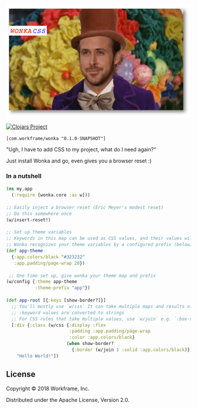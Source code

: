 ![](https://raw.githubusercontent.com/workframers/wonka/master/resources/wonka.jpg)

[![Clojars Project](https://img.shields.io/clojars/v/com.workframe/wonka.svg)](https://clojars.org/com.workframe/wonka)

`[com.workframe/wonka "0.1.0-SNAPSHOT"]`

"Ugh, I have to add CSS to my project, what do I need again?"

Just install Wonka and go, even gives you a browser reset :)

### In a nutshell
```clojure
(ns my.app
  (:require [wonka.core :as w]))

;; Easily inject a browser reset (Eric Meyer's modest reset)
;; Do this somewhere once
(w/insert-reset!)

;; Set up theme variables
;; Keywords in this map can be used as CSS values, and their values will be swapped in
;; Wonka recognizes your theme variables by a configured prefix (below), in this case it would be "app"
(def app-theme
  {:app.colors/black "#323232"
   :app.padding/page-wrap 20})
 
 ;; One time set up, give wonka your theme map and prefix
(w/config {:theme app-theme
           :theme-prefix "app"})
           
(def app-root [{:keys [show-border?]}]
  ;; You'll mostly use `w/css` It can take multiple maps and results of other `w/css` calls
  ;; :keyword values are converted to strings
  ;; For CSS rules that take multiple values, use `w/join` e.g. `:box-shadow (w/join 4 4 20 :app.colors/black)`
  [:div {:class (w/css {:display :flex
                        :padding :app.padding/page-wrap
                        :color :app.colors/black}
                       (when show-border?
                         {:border (w/join 1 :solid :app.colors/black)}))}
    "Hello World!"])
```

## License

Copyright © 2018 Workframe, Inc.

Distributed under the Apache License, Version 2.0.
